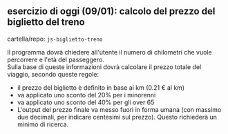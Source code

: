 ## esercizio di oggi (09/01): calcolo del prezzo del biglietto del treno

cartella/repo: `js-biglietto-treno`

Il programma dovrà chiedere all'utente il numero di chilometri che vuole percorrere e l'età del passeggero.  
Sulla base di queste informazioni dovrà calcolare il prezzo totale del viaggio, secondo queste regole:  
- il prezzo del biglietto è definito in base ai km (0.21 € al km)  
- va applicato uno sconto del 20% per i minorenni  
- va applicato uno sconto del 40% per gli over 65  
- L'output del prezzo finale va messo fuori in forma umana (con massimo due decimali, per indicare centesimi sul prezzo). Questo richiederà un minimo di ricerca.